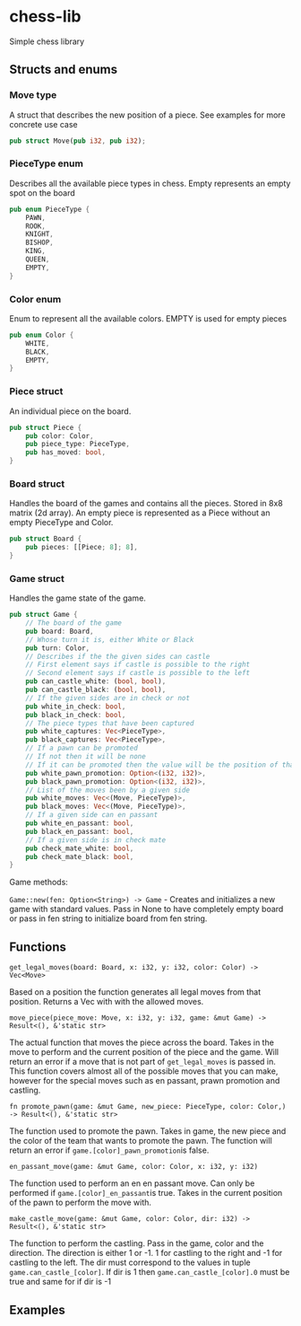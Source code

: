 # chess-lib

Simple chess library

## Structs and enums

### Move type

A struct that describes the new position of a piece. See examples for more concrete use case

```rust
pub struct Move(pub i32, pub i32);
```

### PieceType enum

Describes all the available piece types in chess. Empty represents an empty spot on the board

```rust
pub enum PieceType {
    PAWN,
    ROOK,
    KNIGHT,
    BISHOP,
    KING,
    QUEEN,
    EMPTY,
}
```

### Color enum

Enum to represent all the available colors. EMPTY is used for empty pieces

```rust
pub enum Color {
    WHITE,
    BLACK,
    EMPTY,
}
```

### Piece struct

An individual piece on the board.

```rust
pub struct Piece {
    pub color: Color,
    pub piece_type: PieceType,
    pub has_moved: bool,
}
```

### Board struct

Handles the board of the games and contains all the pieces. Stored in 8x8 matrix (2d array). An empty piece is represented as a Piece without an empty PieceType and Color.

```rust
pub struct Board {
    pub pieces: [[Piece; 8]; 8],
}
```

### Game struct

Handles the game state of the game.

```rust
pub struct Game {
    // The board of the game
    pub board: Board,
    // Whose turn it is, either White or Black
    pub turn: Color,
    // Describes if the the given sides can castle
    // First element says if castle is possible to the right
    // Second element says if castle is possible to the left
    pub can_castle_white: (bool, bool),
    pub can_castle_black: (bool, bool),
    // If the given sides are in check or not
    pub white_in_check: bool,
    pub black_in_check: bool,
    // The piece types that have been captured
    pub white_captures: Vec<PieceType>,
    pub black_captures: Vec<PieceType>,
    // If a pawn can be promoted
    // If not then it will be none
    // If it can be promoted then the value will be the position of that pawn
    pub white_pawn_promotion: Option<(i32, i32)>,
    pub black_pawn_promotion: Option<(i32, i32)>,
    // List of the moves been by a given side
    pub white_moves: Vec<(Move, PieceType)>,
    pub black_moves: Vec<(Move, PieceType)>,
    // If a given side can en passant
    pub white_en_passant: bool,
    pub black_en_passant: bool,
    // If a given side is in check mate
    pub check_mate_white: bool,
    pub check_mate_black: bool,
}
```

Game methods:

`Game::new(fen: Option<String>) -> Game` - Creates and initializes a new game with standard values. Pass in None to have completely empty board or pass in fen string to initialize board from fen string.

## Functions

`get_legal_moves(board: Board, x: i32, y: i32, color: Color) -> Vec<Move>`

Based on a position the function generates all legal moves from that position. Returns a Vec with with the allowed moves.

`move_piece(piece_move: Move, x: i32, y: i32, game: &mut Game) -> Result<(), &'static str>`

The actual function that moves the piece across the board. Takes in the move to perform and the current position of the piece and the game. Will return an error if a move that is not part of `get_legal_moves` is passed in. This function covers almost all of the possible moves that you can make, however for the special moves such as en passant, prawn promotion and castling.

`fn promote_pawn(game: &mut Game, new_piece: PieceType, color: Color,) -> Result<(), &'static str>`

The function used to promote the pawn. Takes in game, the new piece and the color of the team that wants to promote the pawn. The function will return an error if `game.[color]_pawn_promotion`is false.

`en_passant_move(game: &mut Game, color: Color, x: i32, y: i32)`

The function used to perform an en en passant move. Can only be performed if `game.[color]_en_passant`is true. Takes in the current position of the pawn to perform the move with.

`make_castle_move(game: &mut Game, color: Color, dir: i32) -> Result<(), &'static str>`

The function to perform the castling. Pass in the game, color and the direction. The direction is either 1 or -1. 1 for castling to the right and -1 for castling to the left. The dir must correspond to the values in tuple `game.can_castle_[color]`. If dir is 1 then `game.can_castle_[color].0` must be true and same for if dir is -1

## Examples

```

```
